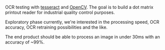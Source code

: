 OCR testing with [tesseract][tesseract] and [OpenCV][opencv].
The goal is to build a dot matrix printout reader for industrial quality
control purposes.

Exploratory phase currently, we're interested in the processing speed,
OCR accuracy, OCR retraining possibilities and the like.

The end product should be able to process an image in under 30ms with
an accuracy of ~99%.

[tesseract]: https://github.com/tesseract-ocr/tesseract
[opencv]: https://opencv.org
